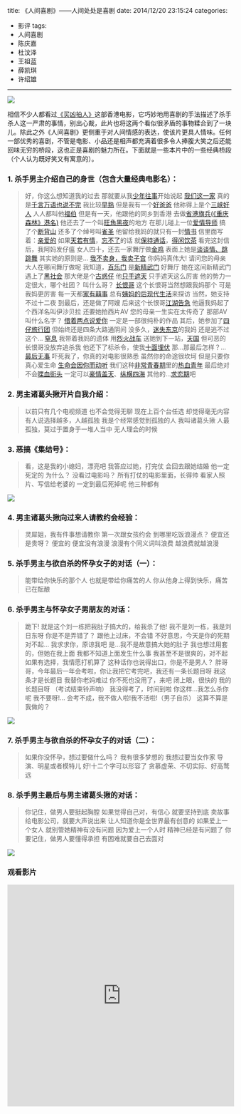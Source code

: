title: 《人间喜剧》——人间处处是喜剧
date: 2014/12/20 23:15:24
categories:
- 影评
tags:
- 人间喜剧
- 陈庆嘉
- 杜汶泽
- 王祖蓝
- 薛凯琪
- 许绍雄

---
![](https://image.covertness.me/renjianxiju_p1013562940.jpg)

<!-- more -->

相信不少人都看过[《买凶拍人》](http://movie.douban.com/subject/1300616/)这部香港电影，它巧妙地用喜剧的手法描述了杀手杀人这一严肃的事情，别出心裁，此片也将这两个看似很矛盾的事物糅合到了一块儿。除此之外《人间喜剧》更侧重于对人间情感的表达，使该片更具人情味。任何一部优秀的喜剧，不管是电影、小品还是相声都充满着很多令人捧腹大笑之后还能回味无穷的桥段，这也正是喜剧的魅力所在。下面就是一些本片中的一些经典桥段（个人认为既好笑又有寓意的）。

### 1. 杀手男主介绍自己的身世（包含大量经典电影名）：
> 好，你这么想知道我的过去
> 那就要从我[少年往事](http://movie.douban.com/subject/1460888/)开始说起
> [我们这一家](http://movie.douban.com/subject/1926352/)
> 真的是[千言万语也说不完](http://movie.douban.com/subject/1300529/)
> 我比较[早熟](http://movie.douban.com/subject/1329962/)
> 但是我有一个[好爸爸](http://movie.douban.com/subject/1295283/)
> 他称得上是个[三峡好人](http://movie.douban.com/subject/1872133/)
> 人人都叫他[福伯](http://www.imdb.com/title/tt0151658/)
> 但是有一天，他跟他的同乡到香港
> 去做[省港旗兵(《重庆森林》港名)](http://movie.douban.com/subject/1291999/)
> 他还去了一个叫[旺角黑夜](http://movie.douban.com/subject/1366853/)的地方
> 在那儿碰上一位[爱情导师](http://movie.douban.com/subject/2133326/)
> 搞了个[断背山](http://movie.douban.com/subject/1418834/)
> 还多了个绰号叫[雀圣](http://movie.douban.com/subject/1410822/)
> 他留给我妈的就只有一封[情书](http://movie.douban.com/subject/1292220/)
> 信里面写着：[亲爱的](http://movie.douban.com/subject/1302709/)
> 如果[天若有情](http://movie.douban.com/subject/1297710/)，[忘不了](http://movie.douban.com/subject/3289482/)的话
> 就[保持通话](http://movie.douban.com/subject/2359431/)，[得闲饮茶](http://movie.douban.com/subject/1777200/)
> 看完这封信后，我阿妈发仔瘟
> 女人四十，还去一家舞厅做[金鸡](http://movie.douban.com/subject/1303630/)
> 表面上她是[谈谈情、跳跳舞](http://movie.douban.com/subject/1297320/)
> 其实她的原则是…
> [我不卖身，我卖子宫](http://movie.douban.com/subject/1306043/)
> 你妈妈真伟大!
> 请问您的母亲大人在哪间舞厅做呢
> 我知道，[百乐门](http://movie.douban.com/subject/1299923/)
> 是[新精武门](http://movie.douban.com/subject/2154245/)
> 好舞厅
> 她在这间新精武门遇上了[黑社会](http://movie.douban.com/subject/1309220/)
> 那大佬是个[古惑仔](http://movie.douban.com/subject/1301283/)
> 他[只手遮天](http://movie.douban.com/subject/21348175/)
> 只手遮天这么厉害
> 他的势力一定很大，哪个社团？
> 叫什么哥？
> [长恨哥](http://movie.douban.com/subject/1422889/)
> 这个长恨哥当然想跟我妈那个
> 可是我妈更厉害
> 每一天都[家有囍事](http://movie.douban.com/subject/1300064/)
> 总有[姨妈的后现代生活](http://movie.douban.com/subject/1293323/)来探访
> 当然，她支持不过十二夜
> 到最后，还是做了阿嫂
> 后来这个长恨哥[江湖告急](http://movie.douban.com/subject/1308252/)
> 他逼我妈起了个西洋名叫伊沙贝拉
> 还要她拍西片AV
> 您的母亲一生实在太传奇了
> 那部AV叫什么名字？
> [借着两点说爱你](http://movie.douban.com/subject/1395080/)
> 一定是一部很纯朴的作品
> 其后，她参加了[四仔旅行团](http://movie.douban.com/subject/1306509/)
> 但始终还是四条大路通阴间
> 没多久，[迷失东京](http://movie.douban.com/subject/1291835/)的我妈
> 还是逃不过这个…
> [窒息](http://movie.douban.com/subject/1315316/)
> 我带着我妈的遗体
> 用[烈火战车](http://movie.douban.com/subject/1295316/)
> 送她到下一站，[天国](http://movie.douban.com/subject/1786753/)
> 但可恶的长恨哥没放弃追杀我
> 他还下了标杀令，使我[十面埋伏](http://movie.douban.com/subject/1308722/)
> 那…那最后怎样？…
> [最后无事](http://movie.douban.com/subject/1299383/)
> 吓死我了，你真的对电影很熟悉
> 虽然你的命途很坎坷
> 但是只要你真心爱生命
> [生命会因你而动听](http://movie.douban.com/subject/1298880/)
> 我们这种[非常青春期](http://movie.douban.com/subject/1432073/)里的[热血青年](http://movie.douban.com/subject/1304243/)
> 最后绝对不会[喋血街头](http://movie.douban.com/subject/1295344/)
> 一定可以[豪情盖天](http://movie.douban.com/subject/1293678/)、[纵横四海](http://movie.douban.com/subject/1295409/)
> 其他的…[求恋期](http://movie.douban.com/subject/1305436/)吧

### 2. 男主诸葛头揪开片自我介绍：
> 以前只有几个电视频道
> 也不会觉得无聊
> 现在上百个台任选
> 却觉得毫无内容
> 有人说选择越多，人越孤独
> 我是个经常感觉到孤独的人
> 我叫诸葛头揪
> 人最孤独，莫过于置身于一堆人当中
> 无人理会的时候

### 3. 恶搞《集结号》：
> 看，这是我的小媳妇，漂亮吧
> 我答应过她，打完仗
> 会回去跟她结婚
> 他一定死定的
> 为什么？
> 没看过电影吗？
> 所有打仗的电影里面，长得帅
> 看家人照片、写信给老婆的
> 一定到最后死掉呢
> 他三种都有

![](https://image.covertness.me/renjianxiju_p2184039558.jpg)

### 4. 男主诸葛头揪向过来人请教约会经验：
> 灵犀姐，我有件事想请教你
> 第一次跟女孩约会
> 到哪里吃饭浪漫点？
> 便宜还是贵呀？
> 便宜的
> 便宜没有浪漫
> 浪漫有个同义词叫浪费
> 越浪费就越浪漫

### 5. 杀手男主与欲自杀的怀孕女子的对话（一）：
> 能带给你快乐的那个人
> 也就是带给你痛苦的人
> 你从他身上得到快乐，痛苦已在酝酿

### 6. 杀手男主与怀孕女子男朋友的对话：
> 跪下!
> 就是这个刘一栋把我肚子搞大的，给我杀了他!
> 我不是刘一栋，我是刘日东呀
> 你是不是弄错了？
> 跟他上过床，不会错
> 不好意思，今天是你的死期
> 对不起…
> 我求求你，原谅我吧
> 是…我不是故意搞大她的肚子
> 我也想过用套的，但她在我上面
> 我都不知道上面发生什么事
> 我甚至不是很爽的，对不起
> 如果有选择，我情愿打机算了
> 这种话你也说得出口，你是不是男人？
> 胖哥哥，今年最后一年会考啦，你让我把它考完吧，我还有一条长题目呀
> 我这条才是长题目
> 我替你老妈难过
> 你不死也没用了，来吧
> 闭上眼，很快的
> 我的长题目呀
> （考试结束铃声响）
> 我没得考了，时间到啦
> 你这样…我怎么杀你呢
> 我不要呀!…
> 会考不成，我不做人啦!我不活啦!（男子自杀）
> 这算不算是我做的？

![](https://image.covertness.me/renjianxiju_p1655079456.jpg)

### 7. 杀手男主与欲自杀的怀孕女子的对话（二）：
> 如果你没怀孕，想过要做什么吗？
> 我有很多梦想的
> 我想过要当女作家
> 导演、明星或者模特儿
> 好!十二个字可以形容了
> 贪慕虚荣、不切实际、好高鹜远

### 8. 杀手男主最后与男主诸葛头揪的对话：
> 你记住，做男人要挺起胸膛
> 如果觉得自己对，有信心
> 就要坚持到底
> 卖故事给电影公司，就要大声说出来
> 让人知道你是全世界最有创意的
> 如果爱上一个女人
> 就别管她精神有没有问题
> 因为爱上一个人时
> 精神已经是有问题了
> 你要记住，做男人要懂得承担
> 有困难就要自己去面对

![](https://image.covertness.me/renjianxiju_p1655080508.jpg)

### 观看影片
<iframe height=498 width=510 src="http://player.youku.com/embed/XMzUwMDY4MzA0" frameborder=0 allowfullscreen></iframe>
